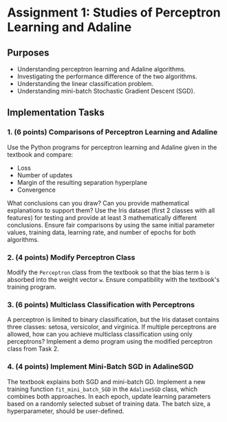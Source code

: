 # Assignment 1: Studies of Perceptron Learning and Adaline

## Purposes
- Understanding perceptron learning and Adaline algorithms.
- Investigating the performance difference of the two algorithms.
- Understanding the linear classification problem.
- Understanding mini-batch Stochastic Gradient Descent (SGD).

## Implementation Tasks

### 1. (6 points) Comparisons of Perceptron Learning and Adaline
Use the Python programs for perceptron learning and Adaline given in the textbook and compare:
- Loss
- Number of updates
- Margin of the resulting separation hyperplane
- Convergence

What conclusions can you draw? Can you provide mathematical explanations to support them? Use the Iris dataset (first 2 classes with all features) for testing and provide at least 3 mathematically different conclusions. Ensure fair comparisons by using the same initial parameter values, training data, learning rate, and number of epochs for both algorithms.

### 2. (4 points) Modify Perceptron Class
Modify the `Perceptron` class from the textbook so that the bias term `b` is absorbed into the weight vector `w`. Ensure compatibility with the textbook's training program.

### 3. (6 points) Multiclass Classification with Perceptrons
A perceptron is limited to binary classification, but the Iris dataset contains three classes: setosa, versicolor, and virginica. If multiple perceptrons are allowed, how can you achieve multiclass classification using only perceptrons? Implement a demo program using the modified perceptron class from Task 2.

### 4. (4 points) Implement Mini-Batch SGD in AdalineSGD
The textbook explains both SGD and mini-batch GD. Implement a new training function `fit_mini_batch_SGD` in the `AdalineSGD` class, which combines both approaches. In each epoch, update learning parameters based on a randomly selected subset of training data. The batch size, a hyperparameter, should be user-defined.
